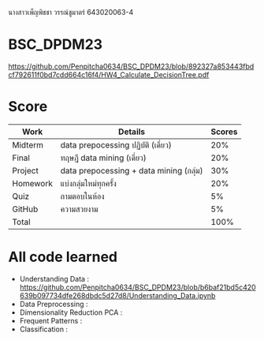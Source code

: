 นางสาวเพ็ญพิชชา วรรณ์ชูมาตร์ 643020063-4
# BSC_DPDM23

https://github.com/Penpitcha0634/BSC_DPDM23/blob/892327a853443fbdcf792611f0bd7cdd664c16f4/HW4_Calculate_DecisionTree.pdf

# Score
| **Work** | **Details** | **Scores** |
|---- | ---- | ---- |
| Midterm | data prepocessing ปฏิบัติ (เดี่ยว) | 20% |
| Final | ทฤษฎี data mining (เดี่ยว) | 20%
| Project | data prepocessing + data mining (กลุ่ม) | 30%
| Homework | แบ่งกลุ่มใหม่ทุกครั้ง | 20%
| Quiz | ถามตอบในห้อง | 5%
| GitHub | ความสวยงาม | 5%
| Total |  | 100% |

# All code learned
- Understanding Data : https://github.com/Penpitcha0634/BSC_DPDM23/blob/b6baf21bd5c420639b097734dfe268dbdc5d27d8/Understanding_Data.ipynb
- Data Preprocessing : 
- Dimensionality Reduction PCA :
- Frequent Patterns :
- Classification : 
